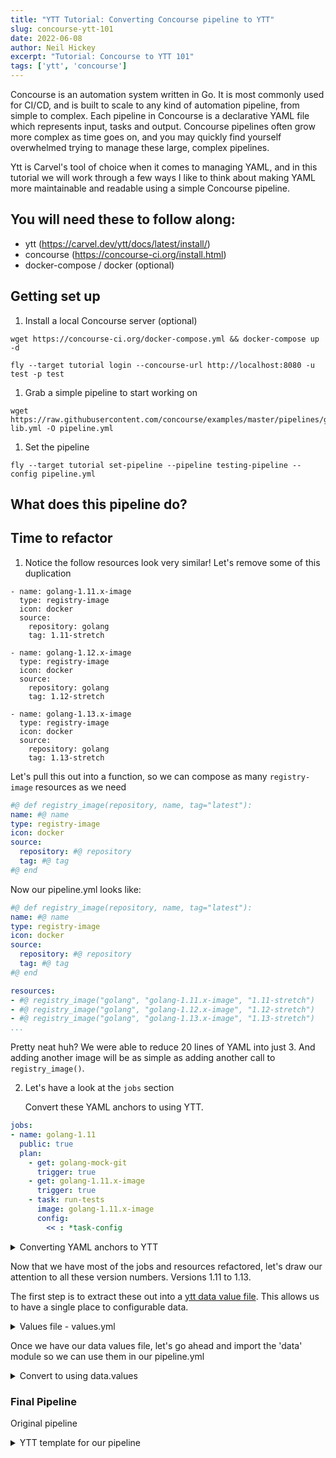 ```yaml
---
title: "YTT Tutorial: Converting Concourse pipeline to YTT"
slug: concourse-ytt-101
date: 2022-06-08
author: Neil Hickey
excerpt: "Tutorial: Concourse to YTT 101"
tags: ['ytt', 'concourse']
---
```


Concourse is an automation system written in Go. It is most commonly used for CI/CD, and is built to scale to any kind of automation pipeline, from simple to complex. Each pipeline in Concourse is a declarative YAML file which represents input, tasks and output. Concourse pipelines often grow more complex as time goes on, and you may quickly find yourself overwhelmed trying to manage these large, complex pipelines. 

Ytt is Carvel's tool of choice when it comes to managing YAML, and in this tutorial we will work through a few ways I like to think about making YAML more maintainable and readable using a simple Concourse pipeline.

## You will need these to follow along:
- ytt (https://carvel.dev/ytt/docs/latest/install/)
- concourse (https://concourse-ci.org/install.html)
- docker-compose / docker (optional)

## Getting set up

1. Install a local Concourse server (optional)

```
wget https://concourse-ci.org/docker-compose.yml && docker-compose up -d

fly --target tutorial login --concourse-url http://localhost:8080 -u test -p test
```

1. Grab a simple pipeline to start working on

```
wget https://raw.githubusercontent.com/concourse/examples/master/pipelines/golang-lib.yml -O pipeline.yml
```

1. Set the pipeline

`fly --target tutorial set-pipeline --pipeline testing-pipeline --config pipeline.yml`

## What does this pipeline do?



## Time to refactor

1. Notice the follow resources look very similar! Let's remove some of this duplication

```
- name: golang-1.11.x-image
  type: registry-image
  icon: docker
  source:
    repository: golang
    tag: 1.11-stretch

- name: golang-1.12.x-image
  type: registry-image
  icon: docker
  source:
    repository: golang
    tag: 1.12-stretch

- name: golang-1.13.x-image
  type: registry-image
  icon: docker
  source:
    repository: golang
    tag: 1.13-stretch
```

Let's pull this out into a function, so we can compose as many `registry-image` resources as we need

```yaml
#@ def registry_image(repository, name, tag="latest"):
name: #@ name
type: registry-image
icon: docker
source:
  repository: #@ repository
  tag: #@ tag
#@ end
```

Now our pipeline.yml looks like:

```yaml
#@ def registry_image(repository, name, tag="latest"):
name: #@ name
type: registry-image
icon: docker
source:
  repository: #@ repository
  tag: #@ tag
#@ end

resources:
- #@ registry_image("golang", "golang-1.11.x-image", "1.11-stretch")
- #@ registry_image("golang", "golang-1.12.x-image", "1.12-stretch")
- #@ registry_image("golang", "golang-1.13.x-image", "1.13-stretch")
...
```

Pretty neat huh? We were able to reduce 20 lines of YAML into just 3. And adding another image will be as simple as adding another call to `registry_image()`. 

2. Let's have a look at the `jobs` section

   Convert these YAML anchors to using YTT.

```yaml
jobs:
- name: golang-1.11
  public: true
  plan:
    - get: golang-mock-git
      trigger: true
    - get: golang-1.11.x-image
      trigger: true
    - task: run-tests
      image: golang-1.11.x-image
      config:
        << : *task-config
```

<details>
<summary>Converting YAML anchors to YTT</summary>

```yaml
#@ def lint_and_test_golang_mock():
platform: linux
inputs:
  - name: golang-mock-git
    path: go/src/github.com/golang/mock
params:
  GO111MODULE: "on"
run:
  path: /bin/sh
  args:
    - -c
    - |
      GOPATH=$PWD/go

      cd go/src/github.com/golang/mock

      go vet ./...
      go build ./...
      go install github.com/golang/mock/mockgen
      GO111MODULE=off go get -u golang.org/x/lint/golint
      ./ci/check_go_fmt.sh
      ./ci/check_go_lint.sh
      ./ci/check_go_generate.sh
      ./ci/check_go_mod.sh
      go test -v ./...
#@ end

jobs:
- name: golang-1.11
  public: true
  plan:
    - get: golang-mock-git
      trigger: true
    - get: golang-1.11.x-image
      trigger: true
    - task: run-tests
      image: golang-1.11.x-image
      config: #@ lint_and_test_golang_mock()
- name: golang-1.12
  public: true
  plan:
    - get: golang-mock-git
      trigger: true
    - get: golang-1.12.x-image
      trigger: true
    - task: run-tests
      image: golang-1.12.x-image
      config: #@ lint_and_test_golang_mock()
- name: golang-1.13
  public: true
  plan:
    - get: golang-mock-git
      trigger: true
    - get: golang-1.13.x-image
      trigger: true
    - task: run-tests
      image: golang-1.13.x-image
      config: #@ lint_and_test_golang_mock()
```
</details>

   Now that we have most of the jobs and resources refactored, let's draw our attention to all these version numbers. Versions 1.11 to 1.13.

   The first step is to extract these out into a [ytt data value file](https://carvel.dev/ytt/docs/latest/ytt-data-values/#docs). This allows us to have a single place to configurable data.

<details>
<summary>Values file - values.yml</summary>

```yaml
#@data/values
---
versions: ["1.11", "1.12", "1.13"]
```
</details>

   Once we have our data values file, let's go ahead and import the 'data' module so we can use them in our pipeline.yml

<details>
<summary>Convert to using data.values</summary>

```yaml
#@ load("@ytt:data", "data")

---
resources:
#@ for/end version in data.values.versions:
- #@ registry_image("golang", "golang-" + version + ".x-image", version + "-stretch")

- name: golang-mock-git
  type: git
  icon: github
  source:
    uri: https://github.com/golang/mock.git

jobs:
#@ for/end version in data.values.versions:
- name: #@ "golang-" + version
  public: true
  plan:
    - get: golang-mock-git
      trigger: true
    - get: #@ "golang-" + version + ".x-image"
      trigger: true
    - task: run-tests
      image: #@ "golang-" + version + ".x-image"
      config: #@ lint_and_test_golang_mock()
```
</details>

### Final Pipeline 

Original pipeline 

<details>
<summary>YTT template for our pipeline</summary>

```yaml
#@ load("@ytt:data", "data")

#@ def registry_image(repository, name, tag="latest"):
name: #@ name
type: registry-image
icon: docker
source:
  repository: #@ repository
  tag: #@ tag
#@ end

#@ def lint_and_test_golang_mock():
platform: linux
inputs:
  - name: golang-mock-git
    path: go/src/github.com/golang/mock
params:
  GO111MODULE: "on"
run:
  path: /bin/sh
  args:
    - -c
    - |
      GOPATH=$PWD/go

      cd go/src/github.com/golang/mock

      go vet ./...
      go build ./...
      go install github.com/golang/mock/mockgen
      GO111MODULE=off go get -u golang.org/x/lint/golint
      ./ci/check_go_fmt.sh
      ./ci/check_go_lint.sh
      ./ci/check_go_generate.sh
      ./ci/check_go_mod.sh
      go test -v ./...
#@ end

---
resources:
#@ for/end version in data.values.versions:
- #@ registry_image("golang", "golang-" + version + ".x-image", version + "-stretch")

- name: golang-mock-git
  type: git
  icon: github
  source:
    uri: https://github.com/golang/mock.git

jobs:
#@ for/end version in data.values.versions:
- name: #@ "golang-" + version
  public: true
  plan:
    - get: golang-mock-git
      trigger: true
    - get: #@ "golang-" + version + ".x-image"
      trigger: true
    - task: run-tests
      image: #@ "golang-" + version + ".x-image"
      config: #@ lint_and_test_golang_mock()
```
  
  
## Join the Carvel Community

Thanks for following along! We are excited to hear from you and learn with you! Here are several ways you can get involved:

* Join Carvel's slack channel, [#carvel in Kubernetes]({{% named_link_url "slack_url" %}}) workspace, and connect with over 1000+ Carvel users.
* Find us on [GitHub](https://github.com/vmware-tanzu/carvel). Suggest how we can improve the project, the docs, or share any other feedback.
* Attend our Community Meetings, happening every Thursday at 10:30am PT / 1:30pm ET. Check out the [Community page](/community/) for full details on how to attend.
